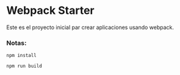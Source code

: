 # Webpack Starter

Este es el proyecto inicial par crear aplicaciones usando webpack.

### Notas:

```
npm install
```

```
npm run build
```

